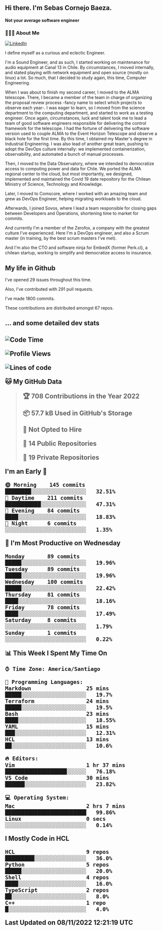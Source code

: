 <h2> Hi there.  I'm Sebas Cornejo Baeza.</h2>
<h4> Not your average software engineer</h4>
<h3> 👨🏻‍💻 About Me </h3>
<a href="http://linkedin.com/in/sebastian-cornejo-baeza/"><img alt="LinkedIn" src="https://img.shields.io/badge/Sebas%20Cornejo%20-informational?style=appveyor&logo=linkedin"></a>


I define myself as a curious and eclectic Engineer.

I'm a Sound Engineer, and as such, I started working on maintenance for audio equipment at Canal 13 in Chile.
By circumstances, I moved internally, and stated playing with network equipment and open source (mostly on linux) 
a lot. So much, that I decided to study again, this time, Computer Engineering.

When I was about to finish my second career, I moved to the ALMA telescope. There, I became a member of the team
in charge of organizing the proposal review process -fancy name to select which projects to observe each year-. 
I was eager to learn, so I moved from the science department to the computing department, and started to work as 
a testing engineer. Once again, circumstances, luck and talent took me to lead a team of good software engineers 
responsible for delivering the control framework for the telescope. I had the fortune of delivering the software
version used to couple ALMA to the Event Horizon Telescope and observe a black hole for the first time.
By this time, I obtained my Master's degree in Industrial Engineering.
I was also lead of another great team, pushing to adopt the DevOps culture internally: we implemented containerization, observability, and automated a bunch of manual processes.

Then, I moved to the Data Observatory, where we intended to democratize access to computing power
and data for Chile. We ported the ALMA regional center to the cloud, but most importantly, we designed, implemented
and maintained the Covid 19 date repository for the Chilean Ministry of Science, Technology and Knowledge.

Later, I moved to Comscore, where I worked with an amazing team and grew as DevOps Engineer, helping migrating workloads to the cloud.

Afterwards, I joined Sovos, where I lead a team responsible for closing gaps between Developers and Operations, shortening time to market for commits.

And currently I'm a member of the Zerofox, a company with the greatest culture I've experienced. Here I'm a DevOps
engineer, and also a Scrum master (in training, by the best scrum masters I've met).
 
And I'm also the CTO and software ninja for EmbedX (former Perk.cl), a chilean startup, working to simplify and democratize access to insurance.

<h2> My life in Github </h2>

I've opened 29 issues throughout this time.

Also, I've contributed with 291 pull requests.

I've made 1800 commits.

These contributions are distributed amongst 67 repos.

<h2>... and some detailed dev stats<h2>

<!--START_SECTION:waka-->
![Code Time](http://img.shields.io/badge/Code%20Time-194%20hrs%2042%20mins-blue)

![Profile Views](http://img.shields.io/badge/Profile%20Views-0-blue)

![Lines of code](https://img.shields.io/badge/From%20Hello%20World%20I%27ve%20Written-542%20Thousand%20lines%20of%20code-blue)

**🐱 My GitHub Data** 

> 🏆 708 Contributions in the Year 2022
 > 
> 📦 57.7 kB Used in GitHub's Storage 
 > 
> 🚫 Not Opted to Hire
 > 
> 📜 14 Public Repositories 
 > 
> 🔑 19 Private Repositories  
 > 
**I'm an Early 🐤** 

```text
🌞 Morning    145 commits    ████████░░░░░░░░░░░░░░░░░   32.51% 
🌆 Daytime    211 commits    ███████████░░░░░░░░░░░░░░   47.31% 
🌃 Evening    84 commits     ████░░░░░░░░░░░░░░░░░░░░░   18.83% 
🌙 Night      6 commits      ░░░░░░░░░░░░░░░░░░░░░░░░░   1.35%

```
📅 **I'm Most Productive on Wednesday** 

```text
Monday       89 commits     █████░░░░░░░░░░░░░░░░░░░░   19.96% 
Tuesday      89 commits     █████░░░░░░░░░░░░░░░░░░░░   19.96% 
Wednesday    100 commits    █████░░░░░░░░░░░░░░░░░░░░   22.42% 
Thursday     81 commits     ████░░░░░░░░░░░░░░░░░░░░░   18.16% 
Friday       78 commits     ████░░░░░░░░░░░░░░░░░░░░░   17.49% 
Saturday     8 commits      ░░░░░░░░░░░░░░░░░░░░░░░░░   1.79% 
Sunday       1 commits      ░░░░░░░░░░░░░░░░░░░░░░░░░   0.22%

```


📊 **This Week I Spent My Time On** 

```text
⌚︎ Time Zone: America/Santiago

💬 Programming Languages: 
Markdown                 25 mins             █████░░░░░░░░░░░░░░░░░░░░   19.7% 
Terraform                24 mins             █████░░░░░░░░░░░░░░░░░░░░   19.5% 
Bash                     23 mins             ████░░░░░░░░░░░░░░░░░░░░░   18.55% 
YAML                     15 mins             ███░░░░░░░░░░░░░░░░░░░░░░   12.31% 
HCL                      13 mins             ██░░░░░░░░░░░░░░░░░░░░░░░   10.6%

🔥 Editors: 
Vim                      1 hr 37 mins        ███████████████████░░░░░░   76.18% 
VS Code                  30 mins             ██████░░░░░░░░░░░░░░░░░░░   23.82%

💻 Operating System: 
Mac                      2 hrs 7 mins        █████████████████████████   99.86% 
Linux                    0 secs              ░░░░░░░░░░░░░░░░░░░░░░░░░   0.14%

```

**I Mostly Code in HCL** 

```text
HCL                      9 repos             █████████░░░░░░░░░░░░░░░░   36.0% 
Python                   5 repos             █████░░░░░░░░░░░░░░░░░░░░   20.0% 
Shell                    4 repos             ████░░░░░░░░░░░░░░░░░░░░░   16.0% 
TypeScript               2 repos             ██░░░░░░░░░░░░░░░░░░░░░░░   8.0% 
C++                      1 repo              █░░░░░░░░░░░░░░░░░░░░░░░░   4.0%

```



 Last Updated on 08/11/2022 12:21:19 UTC
<!--END_SECTION:waka-->
